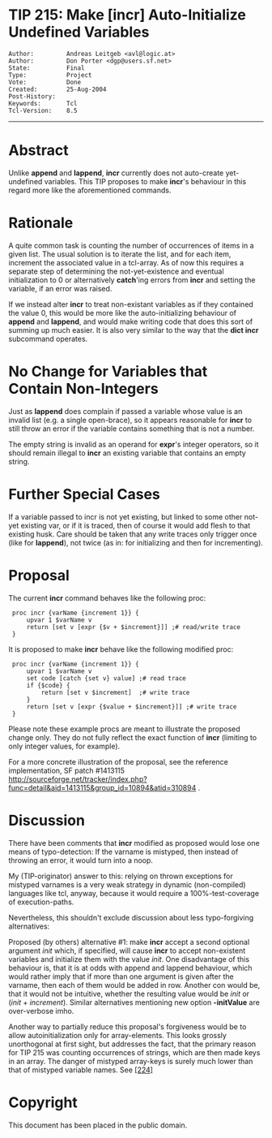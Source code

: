 # TIP 215: Make [incr] Auto-Initialize Undefined Variables
	Author:         Andreas Leitgeb <avl@logic.at>
	Author:         Don Porter <dgp@users.sf.net>
	State:          Final
	Type:           Project
	Vote:           Done
	Created:        25-Aug-2004
	Post-History:   
	Keywords:       Tcl
	Tcl-Version:    8.5
-----

# Abstract

Unlike **append** and **lappend**, **incr** currently does not
auto-create yet-undefined variables.  This TIP proposes to make
**incr**'s behaviour in this regard more like the aforementioned
commands.

# Rationale

A quite common task is counting the number of occurrences of items in
a given list.  The usual solution is to iterate the list, and for each
item, increment the associated value in a tcl-array.  As of now this
requires a separate step of determining the not-yet-existence and
eventual initialization to 0 or alternatively **catch**'ing errors
from **incr** and setting the variable, if an error was raised.

If we instead alter **incr** to treat non-existant variables as if
they contained the value 0, this would be more like the
auto-initializing behaviour of **append** and **lappend**, and
would make writing code that does this sort of summing up much
easier.  It is also very similar to the way that the **dict incr**
subcommand operates.

# No Change for Variables that Contain Non-Integers

Just as **lappend** does complain if passed a variable whose value
is an invalid list \(e.g. a single open-brace\), so it appears
reasonable for **incr** to still throw an error if the variable
contains something that is not a number.

The empty string is invalid as an operand for **expr**'s integer
operators, so it should remain illegal to **incr** an existing
variable that contains an empty string.

# Further Special Cases

If a variable passed to incr is not yet existing, but linked to some
other not-yet existing var, or if it is traced, then of course it
would add flesh to that existing husk. Care should be taken that any
write traces only trigger once \(like for **lappend**\), not twice \(as
in: for initializing and then for incrementing\).

# Proposal

The current **incr** command behaves like the following
proc:

	 proc incr {varName {increment 1}} {
	     upvar 1 $varName v
	     return [set v [expr {$v + $increment}]] ;# read/write trace
	 }  

It is proposed to make **incr** behave like the following
modified proc:

	 proc incr {varName {increment 1}} {
	     upvar 1 $varName v
	     set code [catch {set v} value] ;# read trace
	     if {$code} {
	         return [set v $increment]  ;# write trace
	     }
	     return [set v [expr {$value + $increment}]] ;# write trace
	 }  

Please note these example procs are meant to illustrate
the proposed change only.  They do not fully reflect
the exact function of **incr** \(limiting to only
integer values, for example\).

For a more concrete illustration of the proposal,
see the reference implementation, SF patch \#1413115 <http://sourceforge.net/tracker/index.php?func=detail&aid=1413115&group_id=10894&atid=310894> .

# Discussion

There have been comments that **incr** modified as proposed
would lose one means of typo-detection: If the varname is mistyped,
then instead of throwing an error, it would turn into a noop.

My \(TIP-originator\) answer to this:  relying on thrown exceptions 
for mistyped varnames is a very weak strategy in dynamic 
\(non-compiled\) languages like tcl, anyway, because
it would require a 100%-test-coverage of execution-paths.

Nevertheless, this shouldn't exclude discussion about less
typo-forgiving alternatives:

Proposed \(by others\) alternative \#1: make  **incr** accept a second
optional argument _init_ which, if specified, will cause **incr** to 
accept non-existent variables and initialize them
with the value _init_.
One disadvantage of this behaviour is, that it is at odds with append
and lappend behaviour, which would rather imply that if more than
one argument is given after the varname, then each of them would
be added in row. Another con would be, that it would not be intuitive,
whether the resulting value would be _init_ or
\(_init_ \+ _increment_\).
Similar alternatives mentioning new option **-initValue**
are over-verbose imho.

Another way to partially reduce this proposal's forgiveness would be
to allow autoinitialization only for array-elements. This looks
grossly unorthogonal at first sight, but addresses the fact, that
the primary reason for TIP 215 was counting occurrences of strings,
which are then made keys in an array. The danger of mistyped 
array-keys is surely much lower than that of mistyped variable
names.  See [[224]](224.md)

# Copyright

This document has been placed in the public domain.

